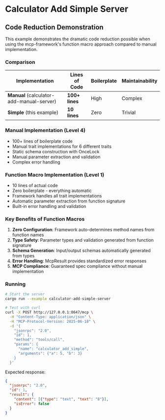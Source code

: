 # Calculator Add Simple Server

## Code Reduction Demonstration

This example demonstrates the dramatic code reduction possible when using the mcp-framework's function macro approach compared to manual implementation.

### Comparison

| Implementation | Lines of Code | Boilerplate | Maintainability |
|----------------|---------------|-------------|-----------------|
| **Manual** (calculator-add-manual-server) | **100+ lines** | High | Complex |
| **Simple** (this example) | **10 lines** | Zero | Trivial |

### Manual Implementation (Level 4)
- 100+ lines of boilerplate code
- Manual trait implementations for 6 different traits
- Static schema construction with OnceLock
- Manual parameter extraction and validation
- Complex error handling

### Function Macro Implementation (Level 1)
- 10 lines of actual code
- Zero boilerplate - everything automatic
- Framework handles all trait implementations
- Automatic parameter extraction from function signature
- Built-in error handling and validation

### Key Benefits of Function Macros

1. **Zero Configuration**: Framework auto-determines method names from function names
2. **Type Safety**: Parameter types and validation generated from function signature
3. **Schema Generation**: Input/output schemas automatically generated from types
4. **Error Handling**: McpResult provides standardized error responses
5. **MCP Compliance**: Guaranteed spec compliance without manual implementation

### Running

```bash
# Start the server
cargo run --example calculator-add-simple-server

# Test with curl
curl -X POST http://127.0.0.1:8647/mcp \
  -H "Content-Type: application/json" \
  -H "MCP-Protocol-Version: 2025-06-18" \
  -d '{
    "jsonrpc": "2.0",
    "id": 1,
    "method": "tools/call",
    "params": {
      "name": "calculator_add_simple",
      "arguments": {"a": 5, "b": 3}
    }
  }'
```

Expected response:
```json
{
  "jsonrpc": "2.0",
  "id": 1,
  "result": {
    "content": [{"type": "text", "text": "8"}],
    "isError": false
  }
}
```
